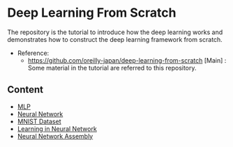 # Deep Learning From Scratch



The repository is the tutorial to introduce how the deep learning works and demonstrates how to construct the deep learning framework from scratch.



* Reference:
  * https://github.com/oreilly-japan/deep-learning-from-scratch [Main] : Some material in the tutorial are referred to this repository.



## Content



* [MLP](1_mlp.ipynb)
* [Neural Network](2_NeuralNetwork.ipynb)
* [MNIST Dataset](3_MNIST_NeuralNetwork.ipynb)
* [Learning in Neural Network](4_nn_learning.ipynb)
* [Neural Network Assembly](5_NN_Learning_Assembly.ipynb)


